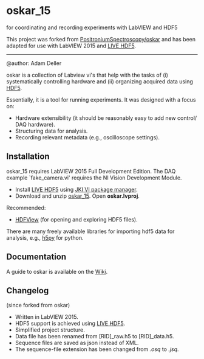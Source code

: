 oskar_15
========
for coordinating and recording experiments with LabVIEW and HDF5

This project was forked from [PositroniumSpectroscopy/oskar](https://github.com/PositroniumSpectroscopy/oskar) and has been adapted for use with LabVIEW 2015 and [LIVE HDF5](http://sine.ni.com/nips/cds/view/p/lang/en/nid/212983).
****

@author: Adam Deller

oskar is a collection of Labview vi's that help with the tasks of (i) systematically controlling hardware and (ii) organizing acquired data using [HDF5](https://www.hdfgroup.org/why_hdf/ "https://www.hdfgroup.org/why_hdf/").  

Essentially, it is a tool for running experiments. It was designed with a focus on:

 - Hardware extensibility (it should be reasonably easy to add new control/ DAQ hardware).
 - Structuring data for analysis.
 - Recording relevant metadata (e.g., oscilloscope settings).

## Installation

oskar_15 requires LabVIEW 2015 Full Development Edition.  The DAQ example `fake\_camera.vi' requires the NI Vision Development Module.

- Install [LIVE HDF5](http://www.upvi.net/main/index.php/products/lvhdf5) using [JKI VI package manager](http://vipm.jki.net/).  
- Download and unzip [oskar_15](https://github.com/ad3ller/oskar_15). Open **oskar.lvproj**.

Recommended:

- [HDFView](https://www.hdfgroup.org/products/java/hdfview/) (for opening and exploring HDF5 files).

There are many freely available libraries for importing hdf5 data for analysis, e.g., [h5py](http://www.h5py.org/) for python.

## Documentation

A guide to oskar is available on the [Wiki](https://github.com/PositroniumSpectroscopy/oskar/wiki "Wiki").

## Changelog
(since forked from oskar)

- Written in LabVIEW 2015.
- HDF5 support is achieved using [LIVE HDF5](http://sine.ni.com/nips/cds/view/p/lang/en/nid/212983).
- Simplified project structure.
- Data file has been renamed from [RID]_raw.h5 to [RID]_data.h5.
- Sequence files are saved as json instead of XML.  
- The sequence-file extension has been changed from _.osq_ to _.jsq_.
